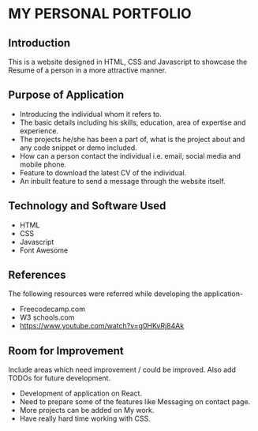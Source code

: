 # MY PERSONAL PORTFOLIO

## Introduction

This is a website designed in HTML, CSS and Javascript to showcase the Resume of a person in a more attractive manner.

## Purpose of Application

* Introducing the individual whom it refers to.
* The basic details including his skills, education, area of expertise and experience.
* The projects he/she has been a part of, what is the project about and any code snippet or demo included.
* How can a person contact the individual i.e. email, social media and mobile phone.
* Feature to download the latest CV of the individual.
* An inbuilt feature to send a message through the website itself. 

## Technology and Software Used

* HTML
* CSS
* Javascript
* Font Awesome

## References

The following resources were referred while developing the application-
* Freecodecamp.com
* W3 schools.com
* https://www.youtube.com/watch?v=g0HKvRj84Ak

## Room for Improvement

Include areas which need improvement / could be improved. Also add TODOs for future development.
* Development of application on React.
* Need to prepare some of the features like Messaging on contact page.
* More projects can be added on My work.
* Have really hard time working with CSS.

 

 

